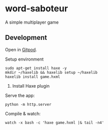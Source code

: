 # word-saboteur
A simple multiplayer game

## Development

Open in [Gitpod](gitpod.io/#https://github.com/zommerfelds/word-saboteur).

Setup environment
```
sudo apt-get install haxe -y
mkdir ~/haxelib && haxelib setup ~/haxelib
haxelib install game.hxml
```

1. Install Haxe plugin

Serve the app:
```
python -m http.server
```

Compile & watch:
```
watch -x bash -c 'haxe game.hxml |& tail -n4'
```